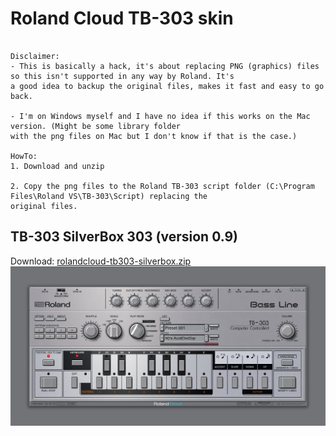 # Roland Cloud TB-303 skin
```

Disclaimer: 
- This is basically a hack, it's about replacing PNG (graphics) files so this isn't supported in any way by Roland. It's
a good idea to backup the original files, makes it fast and easy to go back.

- I'm on Windows myself and I have no idea if this works on the Mac version. (Might be some library folder 
with the png files on Mac but I don't know if that is the case.)

HowTo:
1. Download and unzip

2. Copy the png files to the Roland TB-303 script folder (C:\Program Files\Roland VS\TB-303\Script) replacing the 
original files.

```
## TB-303 SilverBox 303 (version 0.9)
Download: [rolandcloud-tb303-silverbox.zip](rolandcloud-tb303-silverbox.zip)
![preview](rolandcloud-tb303-silverbox-preview.png)
